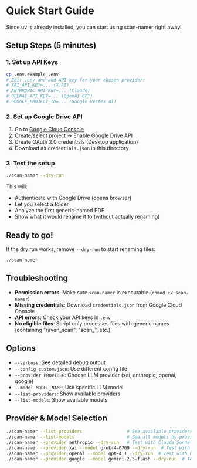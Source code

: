 # Quick Start Guide

Since uv is already installed, you can start using scan-namer right away!

## Setup Steps (5 minutes)

### 1. Set up API Keys
```bash
cp .env.example .env
# Edit .env and add API key for your chosen provider:
# XAI_API_KEY=... (X.AI)
# ANTHROPIC_API_KEY=... (Claude)
# OPENAI_API_KEY=... (OpenAI GPT)
# GOOGLE_PROJECT_ID=... (Google Vertex AI)
```

### 2. Set up Google Drive API
1. Go to [Google Cloud Console](https://console.cloud.google.com/)
2. Create/select project → Enable Google Drive API
3. Create OAuth 2.0 credentials (Desktop application)
4. Download as `credentials.json` in this directory

### 3. Test the setup
```bash
./scan-namer --dry-run
```

This will:
- Authenticate with Google Drive (opens browser)
- Let you select a folder
- Analyze the first generic-named PDF
- Show what it would rename it to (without actually renaming)

## Ready to go!
If the dry run works, remove `--dry-run` to start renaming files:
```bash
./scan-namer
```

## Troubleshooting
- **Permission errors**: Make sure `scan-namer` is executable (`chmod +x scan-namer`)
- **Missing credentials**: Download `credentials.json` from Google Cloud Console
- **API errors**: Check your API keys in `.env`
- **No eligible files**: Script only processes files with generic names (containing "raven_scan", "scan_", etc.)

## Options
- `--verbose`: See detailed debug output
- `--config custom.json`: Use different config file
- `--provider PROVIDER`: Choose LLM provider (xai, anthropic, openai, google)
- `--model MODEL_NAME`: Use specific LLM model
- `--list-providers`: Show available providers
- `--list-models`: Show available models

## Provider & Model Selection
```bash
./scan-namer --list-providers                 # See available providers
./scan-namer --list-models                    # See all models by provider
./scan-namer --provider anthropic --dry-run   # Test with Claude Sonnet 4
./scan-namer --provider xai --model grok-4-0709 --dry-run  # Test with Grok-4
./scan-namer --provider openai --model gpt-4.1 --dry-run  # Test with GPT-4.1
./scan-namer --provider google --model gemini-2.5-flash --dry-run  # Test with Gemini
```